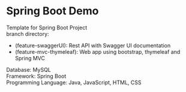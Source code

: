 # Spring Boot Demo

Template for Spring Boot Project
<br> 
branch directory:
- (feature-swaggerUI): Rest API with Swagger UI documentation
- (feature-mvc-thymeleaf): Web app using bootstrap, thymeleaf and Spring MVC

Database: MySQL<br>
Framework: Spring Boot<br>
Programming Language: Java, JavaScript, HTML, CSS<br>